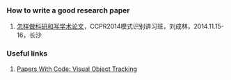 ### How to write a good research paper

1. [怎样做科研和写学术论文](http://www.nlpr.ia.ac.cn/liucl/%E6%80%8E%E6%A0%B7%E5%81%9A%E7%A7%91%E7%A0%94%E5%92%8C%E5%86%99%E8%AE%BA%E6%96%87-%E5%88%98%E6%88%90%E6%9E%97.pdf)，CCPR2014模式识别讲习班，刘成林，2014.11.15-16，长沙



### Useful links
1. [Papers With Code: Visual Object Tracking](https://paperswithcode.com/task/visual-object-tracking)
